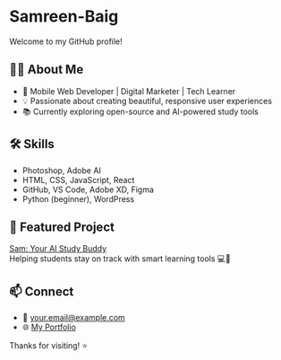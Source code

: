 # Samreen-Baig
Welcome to my GitHub profile!

## 👩‍🔬 About Me
- 🧠 Mobile Web Developer | Digital Marketer | Tech Learner
- 💡 Passionate about creating beautiful, responsive user experiences
- 📚 Currently exploring open-source and AI-powered study tools

## 🛠 Skills
- Photoshop, Adobe AI
- HTML, CSS, JavaScript, React
- GitHub, VS Code, Adobe XD, Figma
- Python (beginner), WordPress

## 🌟 Featured Project
[Sam: Your AI Study Buddy](https://github.comsamreenbaig-code/July4_Assignment_3)  
Helping students stay on track with smart learning tools 💻📖

## 📫 Connect
- 📧 your.email@example.com
- 🌐 [My Portfolio](https://your-portfolio-link.com)

Thanks for visiting! ⭐
